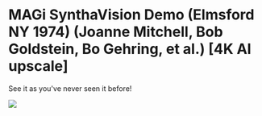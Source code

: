 # MAGi SynthaVision Demo (Elmsford NY 1974) (Joanne Mitchell, Bob Goldstein, Bo Gehring, et al.) [4K AI upscale]

See it as you've never seen it before!

[![](blob/synthavision.gif)](https://www.youtube.com/watch?v=lDCBcvLgciA)
